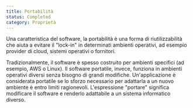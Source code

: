 ```yaml
---
title: Portabilità
status: Completed
category: Proprietà
---
```


Una caratteristica del software, la portabilità è una forma di riutilizzabilità che aiuta a evitare il "lock-in" in determinati ambienti operativi, ad esempio provider di cloud, sistemi operativi o fornitori. 

Tradizionalmente, il software è spesso costruito per ambienti specifici (ad esempio, AWS o Linux). Il software portatile, invece, funziona in ambienti operativi diversi senza bisogno di grandi modifiche. Un'applicazione è considerata portatile se lo sforzo necessario per adattarla a un nuovo ambiente è entro limiti ragionevoli. L'espressione "portare" significa modificare il software e renderlo adattabile a un sistema informatico diverso.
